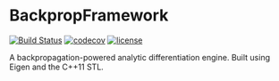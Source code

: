 # BackpropFramework
[![Build Status](https://travis-ci.org/alexweav/BackpropFramework.svg?branch=master)](https://travis-ci.org/alexweav/BackpropFramework) 
[![codecov](https://codecov.io/gh/alexweav/BackpropFramework/branch/master/graph/badge.svg)](https://codecov.io/gh/alexweav/BackpropFramework) 
[![license](https://img.shields.io/github/license/mashape/apistatus.svg)]()

A backpropagation-powered analytic differentiation engine. Built using Eigen and the C++11 STL.
